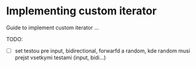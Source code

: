 # Implementing custom iterator

Guide to implement custom iterator ...

TODO:

- [ ] set testou pre input, bidirectional, forwarfd a random, kde random musi prejst vsetkymi testami (input, bidi...)
